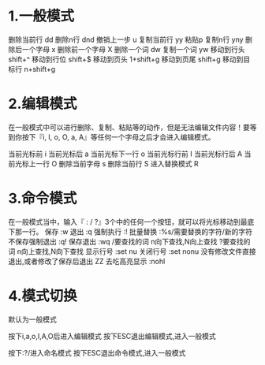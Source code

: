 # 1.一般模式
删除当前行  dd
删除n行    dnd
撤销上一步  u
复制当前行  yy
粘贴p
复制n行    yny
删除后一个字母  x
删除前一个字母  X
删除一个词  dw
复制一个词  yw
移动到行头  shift+^
移动到行位  shift+$
移动到页头  1+shift+g
移动到页尾  shift+g
移动到目标行 n+shift+g

# 2.编辑模式
在一般模式中可以进行删除、复制、粘贴等的动作，但是无法编辑文件内容！要等到你按下『i, I, o, O, a, A』等任何一个字母之后才会进入编辑模式。

当前光标前  i
当前光标后  a
当前光标下一行 o
当前光标行前 I
当前光标行后 A
当前光标上一行 O
删除当前字母   s
删除当前行  S
进入替换模式   R

# 3.命令模式
在一般模式当中，输入『 : / ?』3个中的任何一个按钮，就可以将光标移动到最底下那一行。
保存    :w
退出    :q
强制执行    :!
批量替换    :%s/需要替换的字符/新的字符
不保存强制退出  :q!
保存退出    :wq
/要查找的词     n向下查找,N向上查找
?要查找的词     n向上查找,N向下查找
显示行号        :set nu
关闭行号        :set nonu
没有修改文件直接退出,或者修改了保存后退出       ZZ
去吃高亮显示    :nohl


# 4.模式切换
默认为一般模式

按下i,a,o,I,A,O后进入编辑模式
按下ESC退出编辑模式,进入一般模式

按下:?/进入命名模式
按下ESC退出命令模式,进入一般模式
